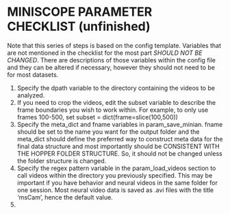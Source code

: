 # MINISCOPE PARAMETER CHECKLIST (unfinished)

Note that this series of steps is based on the config template. Variables that are not mentioned in the checklist for the most part *SHOULD NOT BE CHANGED*. There are descriptions of those variables within the config file and they can be altered if necessary, however they should not need to be for most datasets. 

1. Specify the dpath variable to the directory containing the videos to be analyzed. 
2. If you need to crop the videos, edit the subset variable to describe the frame boundaries you wish to work within. For example, to only use frames 100-500, set subset = dict(frame=slice(100,500))
3. Specify the meta_dict and fname variables in param_save_minian. fname should be set to the name you want for the output folder and the meta_dict should define the preferred way to construct meta data for the final data structure and most importantly should be CONSISTENT WITH THE HOPPER FOLDER STRUCTURE. So, it should not be changed unless the folder structure is changed. 
4. Specify the regex pattern variable in the param_load_videos section to call videos within the directory you previously specified. This may be important if you have behavior and neural videos in the same folder for one session. Most neural video data is saved as .avi files with the title ‘msCam’, hence the default value. 
5. 
